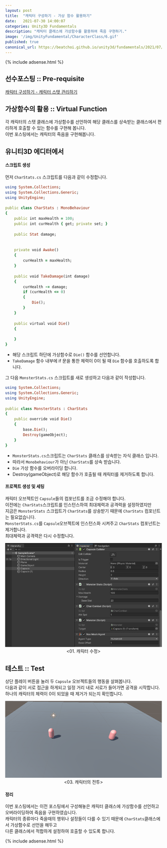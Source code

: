 ```yaml
---
layout: post
title:  "캐릭터 구성하기 - 가상 함수 활용하기"
date:   2021-07-30 14:00:07
categories: Unity3D Fundamentals
description: "캐릭터 클래스에 가상함수를 활용하여 죽음 구현하기."
image: '/img/UnityFundamental/CharacterClass/6.gif'
published: true
canonical_url: https://beatchoi.github.io/unity3d/fundamentals/2021/07/30/CharacterStats2/
---
```

  
  
  {% include adsense.html %}
  
  
## 선수포스팅 :: Pre-requisite  
[캐릭터 구성하기 - 캐릭터 스탯 관리하기](https://beatchoi.github.io/unity3d/fundamentals/2021/07/30/CharacterStats/)  
   
  
## 가상함수의 활용 :: Virtual Function  
각 캐릭터의 스탯 클래스에 가상함수를 선언하여 해당 클래스를 상속받는 클래스에서 편리하게 호출할 수 있는 함수를 구현해 봅니다.  
이번 포스팅에서는 캐릭터의 죽음을 구현해봅니다.  
  
  
## 유니티3D 에디터에서  
#### 스크립트 생성  
  
먼저 `CharStats.cs` 스크립트를 다음과 같이 수정합니다.  
  
```ruby
using System.Collections;
using System.Collections.Generic;
using UnityEngine;

public class CharStats : MonoBehaviour
{
    public int maxHealth = 100;
    public int curHealth { get; private set; }

    public Stat damage;


    private void Awake()
    {
        curHealth = maxHealth;
    }

    public void TakeDamage(int damage)
    {
        curHealth -= damage;
        if (curHealth <= 0)
        {
            Die();
        }
    }
    
    public virtual void Die()
    {

    }
}
```
  
* 해당 스크립트 하단에 가상함수로 `Die()` 함수를 선언합니다.  
* `TakeDamage` 함수 내부에 if 문을 통한 체력이 0이 될 때 `Die` 함수를 호출하도록 합니다.  
  
  
그 다음 `MonsterStats.cs` 스크립트를 새로 생성하고 다음과 같이 작성합니다.  
  
```ruby
using System.Collections;
using System.Collections.Generic;
using UnityEngine;

public class MonsterStats : CharStats
{
    public override void Die()
    {
        base.Die();
        Destroy(gameObject);
    }
}
```
  
* `MonsterStats.cs`스크립트는 `CharStats` 클래스를 상속받는 자식 클래스 입니다.  
* 따라서 `Monobehaviour`가 아닌 `CharStats`를 상속 받습니다.  
* `Die` 가상 함수를 오버라이딩 합니다.  
* Destroy(gameObject)로 해당 함수가 호출될 때 캐릭터를 제거하도록 합니다.  
  
  
#### 프로젝트 생성 및 세팅
캐릭터 오브젝트인 `Capsule`들의 컴포넌트를 조금 수정해야 합니다.  
이전에는 `CharStats`스크립트를 인스턴스하여 최대체력과 공격력을 설정하였지만  
지금은 `MonsterStats` 스크립트가 `CharStats`를 상송받기 때문에 `CharStats` 컴포넌트는 필요없습니다.  
`MonsterStats.cs`를 `Capsule`오브젝트에 인스턴스화 시켜주고 `CharStats` 컴포넌트는 제거합니다.  
최대체력과 공격력은 다시 수정합니다.  
<p align="center"><img src="/img/UnityFundamental/CharacterClass/5.PNG"><br/>
<01. 캐릭터 수정></p> 
  
   
## 테스트 :: Test  
상단 플레이 버튼을 눌러 두 `Capsule` 오브젝트들의 행동을 살펴봅니다.  
다음과 같이 서로 접근을 하게되고 일정 거리 내로 서로가 들어가면 공격을 시작합니다.  
하나의 캐릭터의 체력이 0이 되었을 때 제거가 되는지 확인합니다.  
<p align="center"><img src="/img/UnityFundamental/CharacterClass/6.gif"><br/>
<03. 캐릭터의 전투></p>    
  
 
#### 정리
이번 포스팅에서는 이전 포스팅에서 구성해놓은 캐릭터 클래스에 가상함수를 선언하고 오버라이딩하여 죽음을 구현하였습니다.  
캐릭터의 종류마다 죽을때의 행위나 설정들이 다를 수 있기 때문에 `CharStats`클래스에서 가상함수로 선언을 해두고  
다른 클래스에서 적합하게 설정하여 호출할 수 있도록 합니다.  
  
  
  {% include adsense.html %}
  
  


